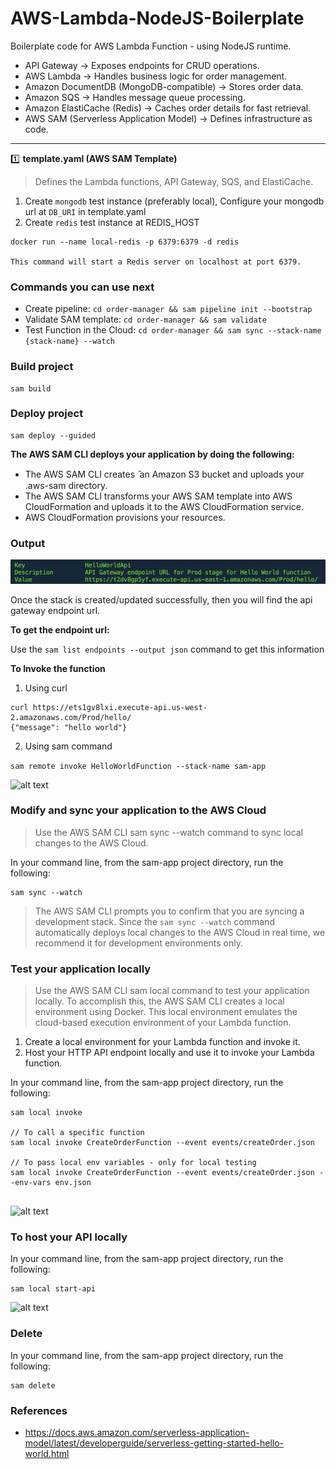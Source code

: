 # AWS-Lambda-NodeJS-Boilerplate
Boilerplate code for AWS Lambda Function - using NodeJS runtime.

- API Gateway → Exposes endpoints for CRUD operations.
- AWS Lambda → Handles business logic for order management.
- Amazon DocumentDB (MongoDB-compatible) → Stores order data.
- Amazon SQS → Handles message queue processing.
- Amazon ElastiCache (Redis) → Caches order details for fast retrieval.
- AWS SAM (Serverless Application Model) → Defines infrastructure as code.

---

1️⃣ **template.yaml (AWS SAM Template)**
> Defines the Lambda functions, API Gateway, SQS, and ElastiCache.

1. Create ```mongodb``` test instance (preferably local), Configure your mongodb url at ```DB_URI``` in template.yaml
2. Create ```redis``` test instance at REDIS_HOST
```
docker run --name local-redis -p 6379:6379 -d redis

This command will start a Redis server on localhost at port 6379.

```


### Commands you can use next
- Create pipeline: ```cd order-manager && sam pipeline init --bootstrap```
- Validate SAM template: ```cd order-manager && sam validate```
- Test Function in the Cloud: ```cd order-manager && sam sync --stack-name {stack-name} --watch```


### Build project

```
sam build
```

### Deploy project

```
sam deploy --guided
```

**The AWS SAM CLI deploys your application by doing the following:**
- The AWS SAM CLI creates  ̑an Amazon S3 bucket and uploads your .aws-sam directory.
- The AWS SAM CLI transforms your AWS SAM template into AWS CloudFormation and uploads it to the AWS CloudFormation service.
- AWS CloudFormation provisions your resources.

### Output

![alt text](image.png)

Once the stack is created/updated successfully, then you will find the api gateway endpoint url. 

**To get the endpoint url:**

Use the ```sam list endpoints --output json``` command to get this information

**To Invoke the function**

1. Using curl
```
curl https://ets1gv8lxi.execute-api.us-west-2.amazonaws.com/Prod/hello/
{"message": "hello world"}
```

2. Using sam command

```sam remote invoke HelloWorldFunction --stack-name sam-app```

![alt text](image-1.png)


### Modify and sync your application to the AWS Cloud

> Use the AWS SAM CLI sam sync --watch command to sync local changes to the AWS Cloud.


In your command line, from the sam-app project directory, run the following:

```
sam sync --watch
```

> The AWS SAM CLI prompts you to confirm that you are syncing a development stack. Since the ```sam sync --watch``` command automatically deploys local changes to the AWS Cloud in real time, we recommend it for development environments only.


### Test your application locally

> Use the AWS SAM CLI sam local command to test your application locally. To accomplish this, the AWS SAM CLI creates a local environment using Docker. This local environment emulates the cloud-based execution environment of your Lambda function.

1. Create a local environment for your Lambda function and invoke it.
2. Host your HTTP API endpoint locally and use it to invoke your Lambda function.

In your command line, from the sam-app project directory, run the following:
```
sam local invoke

// To call a specific function
sam local invoke CreateOrderFunction --event events/createOrder.json

// To pass local env variables - only for local testing
sam local invoke CreateOrderFunction --event events/createOrder.json --env-vars env.json


```

![alt text](image-2.png)

### To host your API locally

In your command line, from the sam-app project directory, run the following:

```
sam local start-api
```

![alt text](image-3.png)


### Delete

In your command line, from the sam-app project directory, run the following:

```
sam delete
```

### References

- https://docs.aws.amazon.com/serverless-application-model/latest/developerguide/serverless-getting-started-hello-world.html